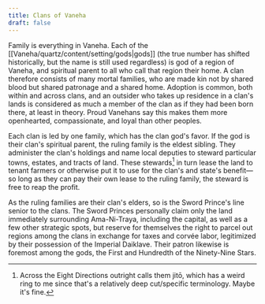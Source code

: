 ```yaml
---
title: Clans of Vaneha
draft: false
---
```


Family is everything in Vaneha. Each of the [[Vaneha/quartz/content/setting/gods|gods]] (the true number has shifted historically, but the name is still used regardless) is god of a region of Vaneha, and spiritual parent to all who call that region their home. A clan therefore consists of many mortal families, who are made kin not by shared blood but shared patronage and a shared home. Adoption is common, both within and across clans, and an outsider who takes up residence in a clan's lands is considered as much a member of the clan as if they had been born there, at least in theory. Proud Vanehans say this makes them more openhearted, compassionate, and loyal than other peoples.

Each clan is led by one family, which has the clan god's favor. If the god is their clan's spiritual parent, the ruling family is the eldest sibling. They administer the clan's holdings and name local deputies to steward particular towns, estates, and tracts of land. These stewards[^1] in turn lease the land to tenant farmers or otherwise put it to use for the clan's and state's benefit—so long as they can pay their own lease to the ruling family, the steward is free to reap the profit.

[^1]: Across the Eight Directions outright calls them jitō, which has a weird ring to me since that's a relatively deep cut/specific terminology. Maybe it's fine.

As the ruling families are their clan's elders, so is the Sword Prince's line senior to the clans. The Sword Princes personally claim only the land immediately surrounding Ama-Ni-Traya, including the capital, as well as a few other strategic spots, but reserve for themselves the right to parcel out regions among the clans in exchange for taxes and corvée labor, legitimized by their possession of the Imperial Daiklave. Their patron likewise is foremost among the gods, the First and Hundredth of the Ninety-Nine Stars.